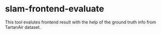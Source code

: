 # slam-frontend-evaluate

This tool evalutes frontend result with the help of the ground truth info from TartanAir dataset.
